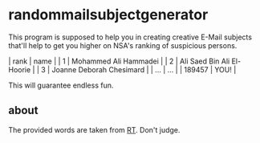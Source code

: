 # randommailsubjectgenerator
This program is supposed to help you in creating creative E-Mail subjects that'll help to get you higher on NSA's ranking of suspicious persons. 

| rank | name |
| 1 | Mohammed Ali Hammadei |
| 2 | Ali Saed Bin Ali El-Hoorie |
| 3 | Joanne Deborah Chesimard |
| ... | ... |
| 189457 | YOU! |

This will guarantee endless fun.

## about
The provided words are taken from [RT](http://rt.com/usa/dhs-list-suspicious-words-302/). Don't judge.